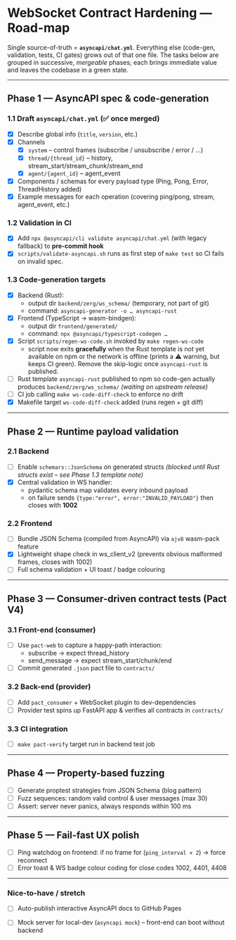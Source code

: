 # WebSocket Contract Hardening — Road-map

Single source-of-truth = **`asyncapi/chat.yml`**.
Everything else (code-gen, validation, tests, CI gates) grows out of that one
file.  The tasks below are grouped in successive, *mergeable* phases; each
brings immediate value and leaves the codebase in a green state.

----------------------------------------------------------------------
## Phase 1 — AsyncAPI spec & code-generation

### 1.1  Draft `asyncapi/chat.yml`  (✅ once merged)
* [x] Describe global info (`title`, `version`, etc.)
* [x] Channels
  * [x] `system`   – control frames (subscribe / unsubscribe / error / …)
  * [x] `thread/{thread_id}`   – history, stream_start/stream_chunk/stream_end
  * [x] `agent/{agent_id}`    – agent_event
* [x] Components / schemas for every payload type (Ping, Pong, Error,
      ThreadHistory added)
* [x] Example messages for each operation (covering ping/pong, stream,
      agent_event, etc.)

### 1.2  Validation in CI
* [x] Add `npx @asyncapi/cli validate asyncapi/chat.yml` (with legacy fallback) to **pre-commit hook**
* [x] `scripts/validate-asyncapi.sh` runs as first step of `make test` so CI
      fails on invalid spec.

### 1.3  Code-generation targets
* [x] Backend (Rust):
  * output dir `backend/zerg/ws_schema/` (temporary, not part of git)
  * command: `asyncapi-generator -o … asyncapi-rust`
* [x] Frontend (TypeScript → wasm-bindgen):
  * output dir `frontend/generated/`
  * command: `npx @asyncapi/typescript-codegen …`
* [x] Script `scripts/regen-ws-code.sh` invoked by `make regen-ws-code`
  * script now exits **gracefully** when the Rust template is not yet
    available on npm or the network is offline (prints a ⚠️  warning, but keeps
    CI green).  Remove the skip-logic once `asyncapi-rust` is published.
* [ ] Rust template `asyncapi-rust` published to npm so code-gen actually
      produces `backend/zerg/ws_schema/`  *(waiting on upstream release)*
* [ ] CI job calling `make ws-code-diff-check` to enforce no drift
* [x] Makefile target `ws-code-diff-check` added (runs regen + git diff)

----------------------------------------------------------------------
## Phase 2 — Runtime payload validation

### 2.1  Backend
* [ ] Enable `schemars::JsonSchema` on generated structs *(blocked until Rust
      structs exist – see Phase 1.3 template note)*
* [x] Central validation in WS handler:
  * pydantic schema map validates every inbound payload
  * on failure sends `{type:"error", error:"INVALID_PAYLOAD"}` then closes with **1002**

### 2.2  Frontend
* [ ] Bundle JSON Schema (compiled from AsyncAPI) via `ajv8` wasm-pack feature
* [x] Lightweight shape check in ws_client_v2 (prevents obvious malformed
      frames, closes with 1002)
* [ ] Full schema validation + UI toast / badge colouring

----------------------------------------------------------------------
## Phase 3 — Consumer-driven contract tests (Pact V4)

### 3.1  Front-end (consumer)
* [ ] Use `pact-web` to capture a happy-path interaction:
  * subscribe → expect thread_history
  * send_message → expect stream_start/chunk/end
* [ ] Commit generated `.json` pact file to `contracts/`

### 3.2  Back-end (provider)
* [ ] Add `pact_consumer` + WebSocket plugin to dev-dependencies
* [ ] Provider test spins up FastAPI app & verifies all contracts in `contracts/`

### 3.3  CI integration
* [ ] `make pact-verify` target run in backend test job

----------------------------------------------------------------------
## Phase 4 — Property-based fuzzing

* [ ] Generate proptest strategies from JSON Schema (blog pattern)
* [ ] Fuzz sequences: random valid control & user messages (max 30)
* [ ] Assert: server never panics, always responds within 100 ms

----------------------------------------------------------------------
## Phase 5 — Fail-fast UX polish

* [ ] Ping watchdog on frontend: if no frame for (`ping_interval × 2`) → force reconnect
* [ ] Error toast & WS badge colour coding for close codes 1002, 4401, 4408

----------------------------------------------------------------------
### Nice-to-have / stretch

* [ ] Auto-publish interactive AsyncAPI docs to GitHub Pages
* [ ] Mock server for local-dev (`asyncapi mock`) – front-end can boot without backend

